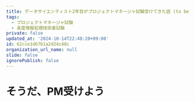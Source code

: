 ```yaml
---
title: データサイエンティスト2年目がプロジェクトマネージャ試験受けてきた話 (to be updated)
tags:
  - プロジェクトマネージャ試験
  - 高度情報処理技術者試験
private: false
updated_at: '2024-10-14T22:48:20+09:00'
id: 62cce1d67b1a2d24c48c
organization_url_name: null
slide: false
ignorePublish: false
---
```

# そうだ、PM受けよう
